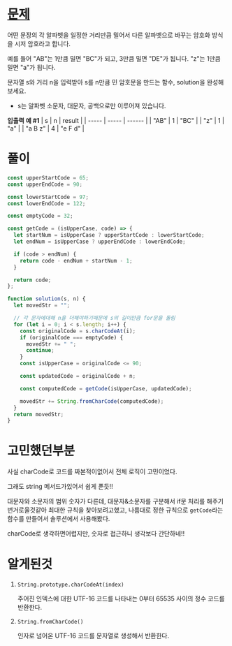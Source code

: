 # [문제](https://school.programmers.co.kr/learn/courses/30/lessons/12926)

어떤 문장의 각 알파벳을 일정한 거리만큼 밀어서 다른 알파벳으로 바꾸는 암호화 방식을 시저 암호라고 합니다.

예를 들어 "AB"는 1만큼 밀면 "BC"가 되고, 3만큼 밀면 "DE"가 됩니다. "z"는 1만큼 밀면 "a"가 됩니다.

문자열 s와 거리 n을 입력받아 s를 n만큼 민 암호문을 만드는 함수, solution을 완성해 보세요.

- s는 알파벳 소문자, 대문자, 공백으로만 이루어져 있습니다.

**입출력 예 #1**
| s | n | result |
| ----- | ----- | ------ |
| "AB" | 1 | "BC" |
| "z" | 1 | "a" |
| "a B z" | 4 | "e F d" |

# 풀이

```javascript
const upperStartCode = 65;
const upperEndCode = 90;

const lowerStartCode = 97;
const lowerEndCode = 122;

const emptyCode = 32;

const getCode = (isUpperCase, code) => {
  let startNum = isUpperCase ? upperStartCode : lowerStartCode;
  let endNum = isUpperCase ? upperEndCode : lowerEndCode;

  if (code > endNum) {
    return code - endNum + startNum - 1;
  }

  return code;
};

function solution(s, n) {
  let movedStr = "";

  // 각 문자에대해 n을 더해야하기때문에 s의 길이만큼 for문을 돌림
  for (let i = 0; i < s.length; i++) {
    const originalCode = s.charCodeAt(i);
    if (originalCode === emptyCode) {
      movedStr += " ";
      continue;
    }
    const isUpperCase = originalCode <= 90;

    const updatedCode = originalCode + n;

    const computedCode = getCode(isUpperCase, updatedCode);

    movedStr += String.fromCharCode(computedCode);
  }
  return movedStr;
}
```

# 고민했던부분

사실 charCode로 코드를 짜본적이없어서 전체 로직이 고민이었다.

그래도 string 메서드가있어서 쉽게 푼듯!!

대문자와 소문자의 범위 숫자가 다른데, 대문자&소문자를 구분해서 if문 처리를 해주기 번거로울것같아 최대한 규칙을 찾아보려고했고, 나름대로 정한 규칙으로
`getCode`라는 함수를 만들어서 솔루션에서 사용해봤다.

charCode로 생각하면어렵지만, 숫자로 접근하니 생각보다 간단하네!!

# 알게된것

1. `String.prototype.charCodeAt(index)`

   주어진 인덱스에 대한 UTF-16 코드를 나타내는 0부터 65535 사이의 정수 코드를 반환한다.

2. `String.fromCharCode()`

   인자로 넘어온 UTF-16 코드를 문자열로 생성해서 반환한다.
